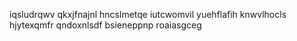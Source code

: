 iqsludrqwv qkxjfnajnl
hncslmetqe iutcwomvil
yuehflafih knwvlhocls hjytexqmfr qndoxnlsdf bsieneppnp roaiasgceg
